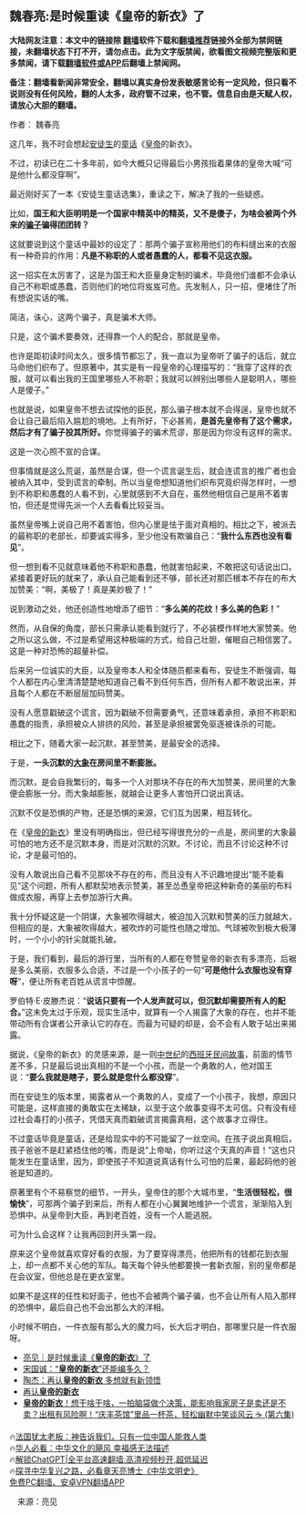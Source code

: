  <!-- 面包屑导航 --> <h2>魏春亮:是时候重读《皇帝的新衣》了</h2> <p class="notice"><b>大陆网友注意：本文中的链接除 <a href="https://github.com/bannedbook/fanqiang" >翻墙</a>软件下载和<a href="https://github.com/killgcd/justmysocks/blob/master/README.md">翻墙推荐</a>链接外全部为禁网链接，未翻墙状态下打不开，请勿点击。此为文字版禁闻，欲看图文视频完整版和更多禁闻，请下载<a href="https://github.com/bannedbook/fanqiang">翻墙软件或APP</a>后翻墙上禁闻网。</p><p>备注：翻墙看新闻非常安全，翻墙以真实身份发表敏感言论有一定风险，但只看不说则没有任何风险，翻的人太多，政府管不过来，也不管。信息自由是天赋人权，请放心大胆的翻墙。</b></p>  <div class="entry"> <p>作者： 魏春亮</p> <p id="conimg">这几年，我不时会想起<a href="https://www.bannedbook.org/bnews/tag/%E5%AE%89%E5%BE%92%E7%94%9F/" class="st_tag internal_tag" rel="tag" title="标签 安徒生 下的日志">安徒生</a>的<a href="https://www.bannedbook.org/bnews/tag/%e7%ab%a5%e8%af%9d/" class="st_tag internal_tag" rel="tag" title="标签 童话 下的日志">童话</a>《<a href="https://www.bannedbook.org/bnews/tag/%e7%9a%87%e5%b8%9d/" class="st_tag internal_tag" rel="tag" title="标签 皇帝 下的日志">皇帝</a>的新衣》。</p> <p>不过，初读已在二十多年前，如今大概只记得最后小男孩指着果体的皇帝大喊“可是他什么都没穿啊”。</p> <p>最近刚好买了一本《安徒生童话选集》，重读之下，解决了我的一些疑惑。</p> <p>比如，<strong>国王和大臣明明是一个国家中精英中的精英，又不是傻子，为啥会被两个外来的<a href="https://www.bannedbook.org/bnews/tag/%E9%AA%97%E5%AD%90/" class="st_tag internal_tag" rel="tag" title="标签 骗子 下的日志">骗子</a>骗得团团转？</strong></p> <p>这就要说到这个童话中最妙的设定了：那两个骗子宣称用他们的布料缝出来的衣服有一种奇异的作用：<strong>凡是不称职的人或者愚蠢的人，都看不见这衣服。</strong></p> <p>这一招实在太厉害了，这是为国王和大臣量身定制的骗术，毕竟他们谁都不会承认自己不称职或愚蠢，否则他们的地位将岌岌可危。先发制人，只一招，便堵住了所有想说实话的嘴。</p> <p>简洁，诛心，这两个骗子，真是骗术大师。</p> <p>只是，这个骗术要奏效，还得靠一个人的配合，那就是皇帝。</p>  <p>也许是距初读时间太久，很多情节都忘了，我一直以为皇帝听了骗子的话后，就立马命他们织布了。但原著中，其实是有一段皇帝的心理描写的：“我穿了这样的衣服，就可以看出我的王国里哪些人不称职；我就可以辨别出哪些人是聪明人，哪些人是傻子。”</p> <p>也就是说，如果皇帝不想去试探他的臣民，那么骗子根本就不会得逞，皇帝也就不会让自己最后陷入尴尬的境地。上有所好，下必甚焉，<strong>是首先皇帝有了这个需求，然后才有了骗子投其所好。</strong>你觉得骗子的骗术荒谬，那是因为你没有这样的需求。</p> <p>这是一次心照不宣的合谋。</p> <p>但事情就是这么荒诞，虽然是合谋，但一个谎言诞生后，就会连谎言的推广者也会被纳入其中，受到谎言的牵制。所以当皇帝想知道他们织布究竟织得怎样时，一想到不称职和愚蠢的人看不到，心里就感到不大自在，虽然他相信自己是用不着害怕，但还是觉得先派一个人去看看比较妥当。</p> <p>虽然皇帝嘴上说自己用不着害怕，但内心里是怯于面对真相的。相比之下，被派去的最称职的老部长，却要诚实得多，至少他没有欺骗自己：“<strong>我什么东西也没有看见</strong>”。</p> <p>但一想到看不见就意味着他不称职和愚蠢，他就害怕起来，不敢把这句话说出口。紧接着更好玩的就来了，承认自己能看到还不够，部长还对那匹根本不存在的布大加赞美：“啊，美极了！真是美妙极了！”</p> <p>说到激动之处，他还创造性地增添了细节：“<strong>多么美的花纹！多么美的色彩！</strong>”</p> <p>然而，从自保的角度，部长只需承认能看到就行了，不必装模作样地大家赞美。他之所以这么做，不过是希望用这种极端的方式，给自己壮胆，催眠自己相信罢了。这是一种对恐怖的超量补偿。</p> <p>后来另一位诚实的大臣，以及皇帝本人和全体随员都来看布，安徒生不断强调，每个人都在内心里清清楚楚地知道自己看不到任何东西，但所有人都不敢说出来，并且每个人都在不断层层加码赞美。</p>  <p>没有人愿意戳破这个谎言，因为戳破不但需要勇气，还意味着承担，承担不称职和愚蠢的指责，承担被众人排挤的风险，甚至是承担被罢免驱逐被诛杀的可能。</p> <p>相比之下，随着大家一起沉默，甚至赞美，是最安全的选择。</p> <p>于是，<strong>一头沉默的<a href="https://www.bannedbook.org/bnews/tag/%e5%a4%a7%e8%b1%a1/" class="st_tag internal_tag" rel="tag" title="标签 大象 下的日志">大象</a>在房间里不断膨胀。</strong></p> <p>而沉默，是会自我繁衍的，每多一个人对那块不存在的布大加赞美，房间里的大象便会膨胀一分。而大象越膨胀，就越会让更多人害怕开口说出真话。</p> <p>沉默不仅是恐惧的产物，还是恐惧的来源，它们互为因果，相互转化。</p> <p>在《<a href="https://www.bannedbook.org/bnews/tag/%E7%9A%87%E5%B8%9D%E7%9A%84%E6%96%B0%E8%A1%A3/" class="st_tag internal_tag" rel="tag" title="标签 皇帝的新衣 下的日志">皇帝的新衣</a>》里没有明确指出，但已经写得很充分的一点是，房间里的大象最可怕的地方还不是沉默本身，而是对沉默的沉默。不讨论，而且不讨论这种不讨论，才是最可怕的。</p> <p>没有人敢说出自己看不见那块不存在的布，而且没有人不识趣地提出“能不能看见”这个问题，所有人都默契地表示赞美，甚至怂恿皇帝把这种新奇的美丽的布料做成衣服，再穿上去参加游行大典。</p> <p>我十分怀疑这是一个阴谋，大象被吹得越大，被迫加入沉默和赞美的压力就越大，但相应的是，大象被吹得越大，被吹炸的可能性也随之增加。气球被吹到极大极薄时，一个小小的针尖就能扎破。</p> <p>于是，我们看到，最后的游行里，当所有的人都在夸赞皇帝的新衣有多漂亮，后裾是多么美丽，衣服多么合适，不过是一个小孩子的一句“<strong>可是他什么衣服也没有穿呀</strong>”，便让所有老百姓从谎言中惊醒。</p>  <p>罗伯特·E·皮滕杰说：“<strong>说话只要有一个人发声就可以，但沉默却需要所有人的配合。</strong>”这未免太过于乐观，现实生活中，就算有一个人揭露了大象的存在，也并不能带动所有合谋者公开承认它的存在。而最为可疑的却是，会不会有人敢于站出来揭露。</p> <p>据说，《皇帝的新衣》的灵感来源，是一则<a href="https://www.bannedbook.org/bnews/tag/%e4%b8%ad%e4%b8%96%e7%ba%aa/" class="st_tag internal_tag" rel="tag" title="标签 中世纪 下的日志">中世纪</a>的<a href="https://www.bannedbook.org/bnews/tag/%e8%a5%bf%e7%8f%ad%e7%89%99/" class="st_tag internal_tag" rel="tag" title="标签 西班牙 下的日志">西班牙</a><a href="https://www.bannedbook.org/bnews/tag/%e6%b0%91%e9%97%b4%e6%95%85%e4%ba%8b/" class="st_tag internal_tag" rel="tag" title="标签 民间故事 下的日志">民间故事</a>，前面的情节差不多，只是最后说出真相的不是一个小孩，而是一个勇敢的人，他对国王说：“<strong>要么我就是瞎子，要么就是您什么都没穿</strong>”。</p> <p>而在安徒生的版本里，揭露者从一个勇敢的人，变成了一个小孩子，我想，原因只可能是，这样直接的勇敢实在太稀缺，以至于这个故事变得不太可信。只有没有经过社会毒打的小孩子，凭借天真而戳破谎言揭露真相，这个故事才立得住。</p> <p>不过童话毕竟是童话，还是给现实中的不可能留了一丝空间。在孩子说出真相后，孩子爸爸不是赶紧捂住他的嘴，而是说“上帝呦，你听过这个天真的声音！”这也只能发生在童话里，因为，即使孩子不知道说真话有什么可怕的后果，最起码他的爸爸是知道的。</p> <p>原著里有个不易察觉的细节，一开头，皇帝住的那个大城市里，“<strong>生活很轻松，很愉快</strong>”，可那两个骗子到来后，所有人都在小心翼翼地维护一个谎言，渐渐陷入到恐惧中。从皇帝到大臣，再到老百姓，没有一个人能逃脱。</p> <p>可为什么会这样？让我再回到开头第一段。</p> <p>原来这个皇帝就喜欢穿好看的衣服，为了要穿得漂亮，他把所有的钱都花到衣服上，却一点都不关心他的军队。每天每个钟头他都要换一套新衣服，别的皇帝都是在会议室，但他总是在更衣室里。</p> <p>如果不是这样的任性和好面子，他也不会被两个骗子骗，也不会让所有人陷入那样的恐惧中，最后自己也不会出那么大的洋相。</p> <p>小时候不明白，一件衣服有那么大的魔力吗，长大后才明白，那哪里只是一件衣服呀。</p>  <!--<div id="taboola-mid-1"></div>--><ul class='op-related-articles' title='相关阅读'> <li><a href='https://www.bannedbook.org/bnews/baitai/20230325/1864104.html' target='_blank'>亮见｜是时候重读《<b>皇帝的新衣</b>》了</a></li> <li><a href='https://www.bannedbook.org/bnews/comments/20220906/1781225.html' target='_blank'>宋国诚：“<b>皇帝的新衣</b>”还能编多久？</a></li> <li><a href='https://www.bannedbook.org/bnews/comments/20210622/1571723.html' target='_blank'>陶杰：再认<b>皇帝的新衣</b> 多想就有新领悟</a></li> <li><a href='https://www.bannedbook.org/bnews/ssgc/20210621/1571379.html' target='_blank'>再认<b>皇帝的新衣</b></a></li> <li><a href='https://www.bannedbook.org/bnews/bannedvideo/20210310/1501641.html' target='_blank'><b>皇帝的新衣</b>！想干啥干啥，一拍脑袋做个决策，能影响我家房子是卖还是不卖？出租有风险啊！“庆丰茶馆”里品一杯茶，轻松幽默中笑谈风云 ☕️ (第六集)</a></li> </ul> <p class="texttj"> 🔥<a href="https://www.bannedbook.org/bnews/ssgc/20230219/1850782.html" target="_blank">法国犹太老板：神告诉我们，只有一位中国人能救人类</a><br/> 🔥<a href="https://www.bannedbook.org/bnews/comments/20220220/1694796.html" target="_blank">华人必看：中华文化的飓风 幸福感无法描述</a><br/> 🔥<a href="https://github.com/bannedbook/fanqiang/wiki/V2ray%E6%9C%BA%E5%9C%BA" target="_blank">解锁ChatGPT|全平台高速翻墙:高清视频秒开,超低延迟</a><br/> 🔥<a href="https://www.bannedbook.org/bnews/comments/20220808/1768773.html" target="_blank">探寻中华复兴之路，必看章天亮博士《中华文明史》</a><br/> <a href="https://github.com/bannedbook/fanqiang/wiki/%E7%A6%81%E9%97%BB%E7%BD%91%E5%AE%89%E5%8D%93%E7%BF%BB%E5%A2%99%E6%96%B0%E9%97%BBAPP" target="_blank">免费PC翻墙、安卓VPN翻墙APP</a><br/> </p><p class="src-info">　来源：亮见 </p><a name='sharetosocial'></a> <div style="margin-bottom:5px;padding-bottom:5px;clear:both"> <div id="archive-pix-1" class="banner-ads"> <!-- AuctionX Display platform tag START --> <div id="27602x728x90x621x_ADSLOT1" clicktrack="%%CLICK_URL_ESC%%"></div>  <!-- AuctionX Display platform tag END --> </div> <div id="archive-pix-2" class="banner-ads"> <!-- AuctionX Display platform tag START --> <div id="27556x300x250x621x_ADSLOT1" clicktrack="%%CLICK_URL_ESC%%" style="margin:0 auto;text-align:center"></div>  <!-- AuctionX Display platform tag END --> </div> </div>  <div id="archive-pix-1" class="banner-ads"> <!-- AuctionX Display platform tag START --> <div id="27603x728x90x621x_ADSLOT1" clicktrack="%%CLICK_URL_ESC%%"></div>  <!-- AuctionX Display platform tag END --> </div> </div><!--END ENTRY--> 